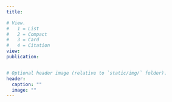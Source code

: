 ```yaml
---
title:

# View.
#   1 = List
#   2 = Compact
#   3 = Card
#   4 = Citation
view:
publication:


# Optional header image (relative to `static/img/` folder).
header:
  caption: ""
  image: ""
---
```

